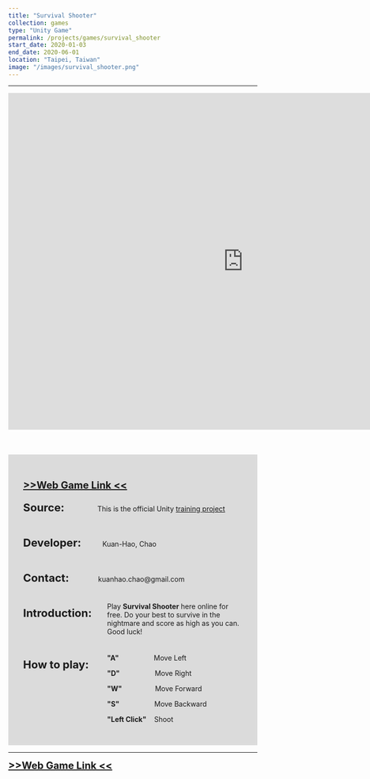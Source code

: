 ```yaml
---
title: "Survival Shooter"
collection: games
type: "Unity Game"
permalink: /projects/games/survival_shooter
start_date: 2020-01-03
end_date: 2020-06-01
location: "Taipei, Taiwan"
image: "/images/survival_shooter.png"
---
```


---

<iframe src="https://storage.googleapis.com/kuanhao.nctu.me/survival_shooter/index_full.html" width="950" height="680" style="border:none;" scrolling="no"></iframe>

<div style="background-color: #dbdbdb; padding: 30px; margin-top:50px">

  <p style="font-size:20px">
    <a href="https://storage.googleapis.com/kuanhao.nctu.me/survival_shooter/index_full.html" target="_blank"><b> >>Web Game Link << </b></a>
  </p>

  <p> <b style="font-size: 22px">Source:</b> &nbsp; &nbsp;&nbsp; &nbsp;&nbsp; &nbsp; &nbsp; &nbsp; &nbsp; This is the official Unity <a href="https://learn.unity.com/tutorial/survival-shooter-training-day-phases?projectId=5c514921edbc2a002069465e" target="_blank">training project</a></p>
  <br>
  <p> <b style="font-size: 22px">Developer:</b> &nbsp; &nbsp; &nbsp; &nbsp; &nbsp; Kuan-Hao, Chao</p>
  <br>
  <p> <b style="font-size: 22px">Contact:</b> &nbsp; &nbsp; &nbsp; &nbsp; &nbsp; &nbsp; &nbsp; kuanhao.chao@gmail.com</p>
  <br>
  <p style=" margin-bottom: 10px;"> <b style="font-size: 22px;">Introduction:</b></p>
  <p  style="margin-left: 170px; margin-top: -45px">Play <b>Survival Shooter</b> here online for free. Do your best to survive in the nightmare and score as high as you can. Good luck!</p>
  <br>
  <p style=" margin-bottom: 10px;"> <b style="font-size: 22px;">How to play:</b></p>
  <p  style="margin-left: 170px; margin-top: -45px"><b>"A"</b> &nbsp;&nbsp;&nbsp;&nbsp;&nbsp;&nbsp;&nbsp;&nbsp;&nbsp;&nbsp;&nbsp;&nbsp;&nbsp;&nbsp;&nbsp;&nbsp; Move Left</p>
  <p style="margin-left: 170px;"><b>"D"</b> &nbsp;&nbsp;&nbsp;&nbsp;&nbsp;&nbsp;&nbsp;&nbsp;&nbsp;&nbsp;&nbsp;&nbsp;&nbsp;&nbsp;&nbsp;&nbsp; Move Right</p>
  <p style="margin-left: 170px;"><b>"W"</b> &nbsp;&nbsp;&nbsp;&nbsp;&nbsp;&nbsp;&nbsp;&nbsp;&nbsp;&nbsp;&nbsp;&nbsp;&nbsp;&nbsp;&nbsp; Move Forward</p>
  <p style="margin-left: 170px;"><b>"S"</b> &nbsp;&nbsp;&nbsp;&nbsp;&nbsp;&nbsp;&nbsp;&nbsp;&nbsp;&nbsp;&nbsp;&nbsp;&nbsp;&nbsp;&nbsp;&nbsp; Move Backward</p>
  <p style="margin-left: 170px;"><b>"Left Click"</b> &nbsp;&nbsp; Shoot</p>
</div>

---

<a style="font-size:20px" href="https://storage.googleapis.com/kuanhao.nctu.me/survival_shooter/index_full.html" target="_blank"><b> >>Web Game Link << </b></a>
